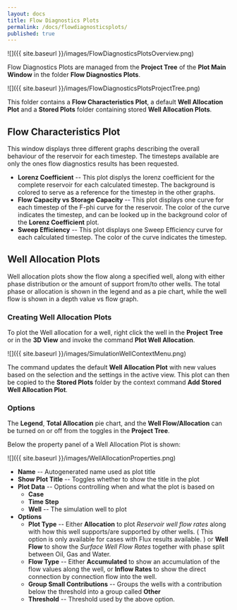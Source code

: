 ```yaml
---
layout: docs
title: Flow Diagnostics Plots
permalink: /docs/flowdiagnosticsplots/
published: true
---
```

![]({{ site.baseurl }}/images/FlowDiagnosticsPlotsOverview.png)

Flow Diagnostics Plots are managed from the **Project Tree** of the **Plot Main Window** in the folder **Flow Diagnostics Plots**.

![]({{ site.baseurl }}/images/FlowDiagnosticsPlotsProjectTree.png)

This folder contains a **Flow Characteristics Plot**, a default **Well Allocation Plot** and a **Stored Plots** folder containing stored **Well Allocation Plots**.

## Flow Characteristics Plot

This window displays three different graphs describing the overall behaviour of the reservoir for each timestep. The timesteps available are only the ones flow diagnostics results has been requested. 

- **Lorenz Coefficient** -- This plot displys the lorenz coefficient for the complete reservoir for each calculated timestep. The background is colored to serve as a reference for the timestep in the other graphs.
- **Flow Capacity vs Storage Capacity** -- This plot displays one curve for each timestep of the F-phi curve for the reservoir. The color of the curve indicates the timestep, and can be looked up in the background color of the **Lorenz Coefficient** plot.
- **Sweep Efficiency** -- This plot displays one Sweep Efficiency curve for each calculated timestep.  The color of the curve indicates the timestep.

## Well Allocation Plots

Well allocation plots show the flow along a specified well, along with either phase distribution or the amount of support from/to other wells. The total phase or allocation is shown in the legend and as a pie chart, while the well flow is shown in a depth value vs flow graph.  

### Creating Well Allocation Plots

To plot the Well allocation for a well, right click the well in the **Project Tree** or in the **3D View** and invoke the command **Plot Well Allocation**.

![]({{ site.baseurl }}/images/SimulationWellContextMenu.png)

The command updates the default **Well Allocation Plot** with new values based on the selection and the settings in the active view. This plot can then be copied to the **Stored Plots** folder by the context command **Add Stored Well Allocation Plot**. 

### Options

The **Legend**, **Total Allocation** pie chart, and the **Well Flow/Allocation** can be turned on or off from the toggles in the **Project Tree**. 

Below the property panel of a Well Allocation Plot is shown:

![]({{ site.baseurl }}/images/WellAllocationProperties.png)

- **Name** -- Autogenerated name used as plot title
- **Show Plot Title** -- Toggles whether to show the title in the plot
- **Plot Data** -- Options controlling when and what the plot is based on 
   - **Case**  
   - **Time Step**
   - **Well** -- The simulation well to plot
- **Options**
   - **Plot Type** -- Either **Allocation** to plot *Reservoir well flow rates* along with how this well supports/are 
   supported by other wells. ( This option is only available for cases with Flux results available. ) 
   or **Well Flow** to show the *Surface Well Flow Rates* together with phase split between Oil, Gas and Water.
   - **Flow Type** -- Either **Accumulated** to show an accumulation of the flow values along the well, 
   or **Inflow Rates** to show the direct connection by connection flow into the well.
   - **Group Small Contributions** -- Groups the wells with a contribution below the threshold into a group called **Other**
   - **Threshold** -- Threshold used by the above option.
   
   


